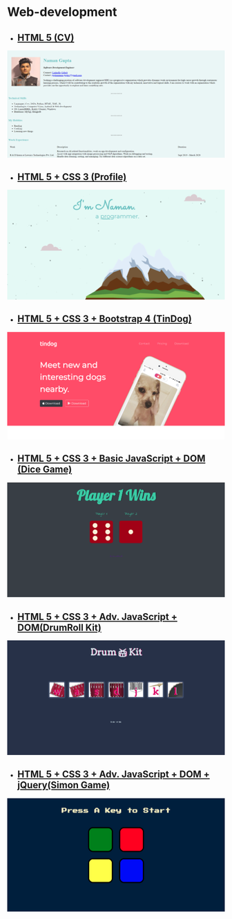 # Web-development
* ## [HTML 5 (CV)](https://namangupta.tech/profile.html)
![cv1](https://github.com/namangupta-98/Web-Dev/blob/master/Sample-images/cv1.png)
* ## [HTML 5 + CSS 3 (Profile)](https://namangupta-98.github.io/Web-Dev/index.html)
![cv2](https://github.com/namangupta-98/Web-Dev/blob/master/Sample-images/cv2.png)
* ## [HTML 5 + CSS 3 + Bootstrap 4 (TinDog)](https://namangupta-98.github.io/Web-Dev/Tindog/index.html)
![tindog](https://github.com/namangupta-98/Web-Dev/blob/master/Sample-images/tindog.png)
* ## [HTML 5 + CSS 3 + Basic JavaScript + DOM (Dice Game)](https://namangupta-98.github.io/Web-Dev/DOM-DiceGame/index.html)
![dice](https://github.com/namangupta-98/Web-Dev/blob/master/Sample-images/dice.png)
* ## [HTML 5 + CSS 3 + Adv. JavaScript + DOM(DrumRoll Kit)](https://namangupta-98.github.io/Web-Dev/Adv.%20JS%20%26%20DOM%20DrumRoll%20Kit/index.html)
![drum](https://github.com/namangupta-98/Web-Dev/blob/master/Sample-images/drum.png)
* ## [HTML 5 + CSS 3 + Adv. JavaScript + DOM + jQuery(Simon Game)](https://namangupta-98.github.io/Web-Dev/Simon%20Game/index.html)
![drum](https://github.com/namangupta-98/Web-Dev/blob/master/Sample-images/simon-game.png)
